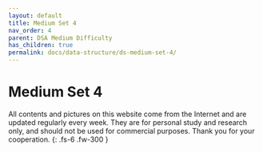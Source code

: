 ```yaml
---
layout: default
title: Medium Set 4
nav_order: 4
parent: DSA Medium Difficulty
has_children: true
permalink: docs/data-structure/ds-medium-set-4/
---
```


# Medium Set 4

All contents and pictures on this website come from the Internet and are updated regularly every week. They are for personal study and research only, and should not be used for commercial purposes. Thank you for your cooperation.
{: .fs-6 .fw-300 }



